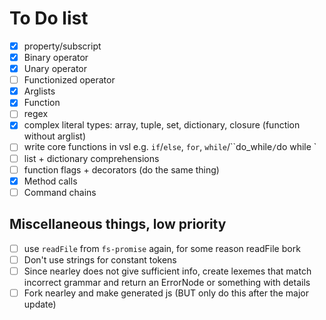# To Do list
- [x] property/subscript
- [x] Binary operator
- [x] Unary operator
- [ ] Functionized operator
- [x] Arglists
- [x] Function
- [ ] regex
- [x] complex literal types: array, tuple, set, dictionary, closure (function without arglist)
- [ ] write core functions in vsl e.g. `if`/`else`, `for`, `while`/``do_while`/`do <body> while <condition>`
- [ ] list + dictionary comprehensions
- [ ] function flags + decorators (do the same thing)
- [x] Method calls
- [ ] Command chains

## Miscellaneous things, low priority
- [ ] use `readFile` from `fs-promise` again, for some reason readFile bork
- [ ] Don't use strings for constant tokens
- [ ] Since nearley does not give sufficient info, create lexemes that match incorrect grammar and return an ErrorNode or something with details
- [ ] Fork nearley and make generated js (BUT only do this after the major update)